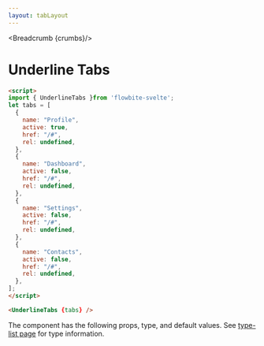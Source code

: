 ```yaml
---
layout: tabLayout
---
```


<script>
  import Htwo from '../utils/Htwo.svelte'
  import ExampleDiv from '../utils/ExampleDiv.svelte'
import { UnderlineTabs, Table, TableDefaultRow, Breadcrumb } from '$lib/index';
import componentProps from '../props/UnderlineTabs.json'
  // Props table
  let items = componentProps.props
	let propHeader = ['Name', 'Type', 'Default']
	
	let divClass='w-full relative overflow-x-auto shadow-md sm:rounded-lg py-4'
let theadClass ='text-xs text-gray-700 uppercase bg-gray-50 dark:bg-gray-700 dark:text-white'

let tabs = [
  {
    name: "Profile",
    active: true,
    href: "/#",
    rel: undefined,
  },
  {
    name: "Dashboard",
    active: false,
    href: "/#",
    rel: undefined,
  },
  {
    name: "Settings",
    active: false,
    href: "/#",
    rel: undefined,
  },
  {
    name: "Contacts",
    active: false,
    href: "/#",
    rel: undefined,
  },
];

  let crumbs = [
    {
      label:'Home',
      href:'/'
    },
    {
      label:'Tabs',
      href:'/tabs/'
    },
    {
      label:'Underline tabs',
      href:'/tabs/underline-tabs'
    },
  ]
</script>

<Breadcrumb {crumbs}/>


<h1 class="text-3xl w-full dark:text-white py-8">Underline Tabs</h1>

<Htwo label="Examples" />

<ExampleDiv>
  <UnderlineTabs {tabs} />
</ExampleDiv>

```html
<script>
import { UnderlineTabs }from 'flowbite-svelte';
let tabs = [
  {
    name: "Profile",
    active: true,
    href: "/#",
    rel: undefined,
  },
  {
    name: "Dashboard",
    active: false,
    href: "/#",
    rel: undefined,
  },
  {
    name: "Settings",
    active: false,
    href: "/#",
    rel: undefined,
  },
  {
    name: "Contacts",
    active: false,
    href: "/#",
    rel: undefined,
  },
];
</script>

<UnderlineTabs {tabs} />
```

<Htwo label="Props" />

<p>The component has the following props, type, and default values. See <a href="/type-list">type-list page</a> for type information.</p>

<Table header={propHeader} {divClass} {theadClass}>
  <TableDefaultRow {items} rowState='hover' />
</Table>